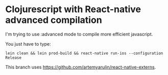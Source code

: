 # Clojurescript with React-native advanced compilation


I'm trying to use :advanced mode to compile more efficient javascript.

You just have to type: 
 
`lein clean && lein prod-build && react-native run-ios --configuration Release`


This branch uses https://github.com/artemyarulin/react-native-externs.


